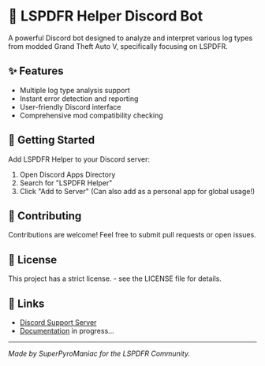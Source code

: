 # 🚓 LSPDFR Helper Discord Bot

A powerful Discord bot designed to analyze and interpret various log types from modded Grand Theft Auto V, specifically focusing on LSPDFR.

## ✨ Features

- Multiple log type analysis support
- Instant error detection and reporting
- User-friendly Discord interface
- Comprehensive mod compatibility checking

## 🚀 Getting Started

Add LSPDFR Helper to your Discord server:
1. Open Discord Apps Directory
2. Search for "LSPDFR Helper"
3. Click "Add to Server"
(Can also add as a personal app for global usage!)

## 🤝 Contributing

Contributions are welcome! Feel free to submit pull requests or open issues.

## 📝 License

This project has a strict license. - see the LICENSE file for details.

## 🔗 Links

- [Discord Support Server](https://dsc.pyrosfun.com/)
- [Documentation](https://dsc.pyrosfun.com/helper) in progress...

---
*Made by SuperPyroManiac for the LSPDFR Community.*
